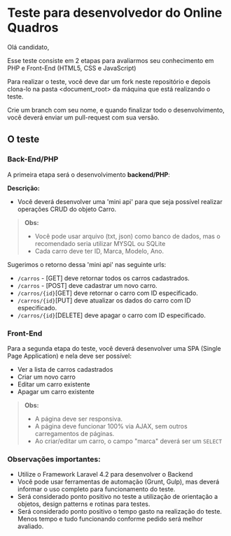 Teste para desenvolvedor do Online Quadros
==============================

Olá candidato,

Esse teste consiste em 2 etapas para avaliarmos seu conhecimento em PHP e Front-End (HTML5, CSS e JavaScript)

Para realizar o teste, você deve dar um fork neste repositório e depois clona-lo na pasta <document_root> da máquina que está realizando o teste.

Crie um branch com seu nome, e quando finalizar todo o desenvolvimento, você deverá enviar um pull-request com sua versão.

O teste
--------

### Back-End/PHP

A primeira etapa será o desenvolvimento **backend/PHP**:

**Descrição:**

- Você deverá desenvolver uma 'mini api' para que seja possível realizar operações CRUD do objeto Carro.
> **Obs:**
> - Você pode usar arquivo (txt, json) como banco de dados, mas o recomendado seria utilizar MYSQL ou SQLite 
> - Cada carro deve ter ID, Marca, Modelo, Ano.

Sugerimos o retorno dessa 'mini api' nas seguinte urls:

 - `/carros` - [GET] deve retornar todos os carros cadastrados.
 - `/carros` - [POST] deve cadastrar um novo carro.
 - `/carros/{id}`[GET] deve retornar o carro com ID especificado.
 - `/carros/{id}`[PUT] deve atualizar os dados do carro com ID especificado.
 - `/carros/{id}`[DELETE] deve apagar o carro com ID especificado.

### Front-End

Para a segunda etapa do teste, você deverá desenvolver uma SPA (Single Page Application) e nela deve ser possível:

- Ver a lista de carros cadastrados
- Criar um novo carro
- Editar um carro existente
- Apagar um carro existente

> **Obs:**
> - A página deve ser responsiva.
> - A página deve funcionar 100% via AJAX, sem outros carregamentos de páginas.
> - Ao criar/editar um carro, o campo "marca" deverá ser um `SELECT`

### Observações importantes:

- Utilize o Framework Laravel 4.2 para desenvolver o Backend
- Você pode usar ferramentas de automação (Grunt, Gulp), mas deverá informar o uso completo para funcionamento do teste.
- Será considerado ponto positivo no teste a utilização de orientação a objetos, design patterns e rotinas para testes.
- Será considerado ponto positivo o tempo gasto na realização do teste. Menos tempo e tudo funcionando conforme pedido será melhor avaliado.
